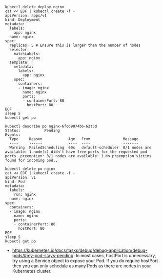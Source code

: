 ```
kubectl delete deploy nginx
cat << EOF | kubectl create -f -
apiVersion: apps/v1
kind: Deployment
metadata:
  labels:
    app: nginx
  name: nginx
spec:
  replicas: 5 # Ensure this is larger than the number of nodes
  selector:
    matchLabels:
      app: nginx
  template:
    metadata:
      labels:
        app: nginx
    spec:
      containers:
      - image: nginx
        name: nginx
        ports:
        - containerPort: 80
          hostPort: 80
EOF
sleep 5
kubectl get po

kubectl describe po nginx-6fcd9974b6-62t5d
Status:           Pending
Events:
  Type     Reason            Age   From               Message
  ----     ------            ----  ----               -------
  Warning  FailedScheduling  60s   default-scheduler  0/1 nodes are available: 1 node(s) didn't have free ports for the requested pod ports. preemption: 0/1 nodes are available: 1 No preemption victims found for incoming pod..
```

```
kubectl delete po nginx
cat << EOF | kubectl create -f -
apiVersion: v1
kind: Pod
metadata:
  labels:
    run: nginx
  name: nginx
spec:
  containers:
  - image: nginx
    name: nginx
    ports:
    - containerPort: 80
      hostPort: 80
EOF
sleep 5
kubectl get po
```

- https://kubernetes.io/docs/tasks/debug/debug-application/debug-pods/#my-pod-stays-pending: In most cases, hostPort is unnecessary, try using a Service object to expose your Pod. If you do require hostPort then you can only schedule as many Pods as there are nodes in your Kubernetes cluster.
